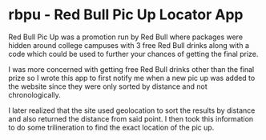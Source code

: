 rbpu - Red Bull Pic Up Locator App
====
Red Bull Pic Up was a promotion run by Red Bull where packages were hidden around college campuses with 3 free Red Bull drinks along with a code which could be used to further your chances of getting the final prize.

I was more concerned with getting free Red Bull drinks other than the final prize so I wrote this app to first notify me when a new pic up was added to the website since they were only sorted by distance and not chronologically.

I later realized that the site used geolocation to sort the results by distance and also returned the distance from said point.
I then took this information to do some trilineration to find the exact location of the pic up.
